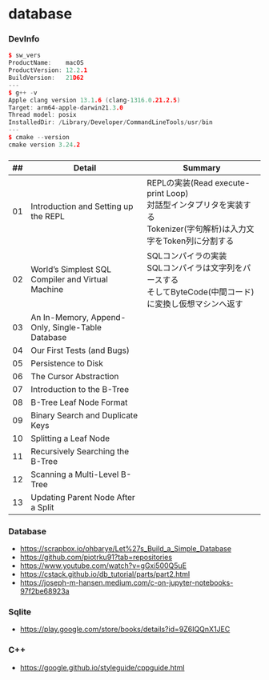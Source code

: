# database
### DevInfo
```cpp
$ sw_vers
ProductName:    macOS
ProductVersion: 12.2.1
BuildVersion:   21D62
---
$ g++ -v
Apple clang version 13.1.6 (clang-1316.0.21.2.5)
Target: arm64-apple-darwin21.3.0
Thread model: posix
InstalledDir: /Library/Developer/CommandLineTools/usr/bin
---
$ cmake --version
cmake version 3.24.2
```

### 
| ## | Detail | Summary |
|----|---|---|
| 01 | Introduction and Setting up the REPL | REPLの実装(Read execute-print Loop)<br>対話型インタプリタを実装する<br>Tokenizer(字句解析)は入力文字をToken列に分割する |
| 02 | World’s Simplest SQL Compiler and Virtual Machine |SQLコンパイラの実装<br>SQLコンパイラは文字列をパースする<br>そしてByteCode(中間コード)に変換し仮想マシンへ返す|
| 03 | An In-Memory, Append-Only, Single-Table Database ||
| 04 | Our First Tests (and Bugs) ||
| 05 | Persistence to Disk ||
| 06 | The Cursor Abstraction ||
| 07 | Introduction to the B-Tree ||
| 08 | B-Tree Leaf Node Format ||
| 09 | Binary Search and Duplicate Keys ||
| 10 | Splitting a Leaf Node ||
| 11 | Recursively Searching the B-Tree ||
| 12 | Scanning a Multi-Level B-Tree ||
| 13 | Updating Parent Node After a Split ||


### Database
- https://scrapbox.io/ohbarye/Let%27s_Build_a_Simple_Database
- https://github.com/piotrku91?tab=repositories
- https://www.youtube.com/watch?v=gGxi500Q5uE
- https://cstack.github.io/db_tutorial/parts/part2.html
- https://joseph-m-hansen.medium.com/c-on-jupyter-notebooks-97f2be68923a

### Sqlite
- https://play.google.com/store/books/details?id=9Z6IQQnX1JEC


### C++
- https://google.github.io/styleguide/cppguide.html